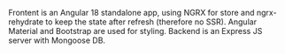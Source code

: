 Frontent is an Angular 18 standalone app, using NGRX for store and ngrx-rehydrate to keep the state after refresh (therefore no SSR). Angular Material and Bootstrap are used for styling.
Backend is an Express JS server with Mongoose DB.
